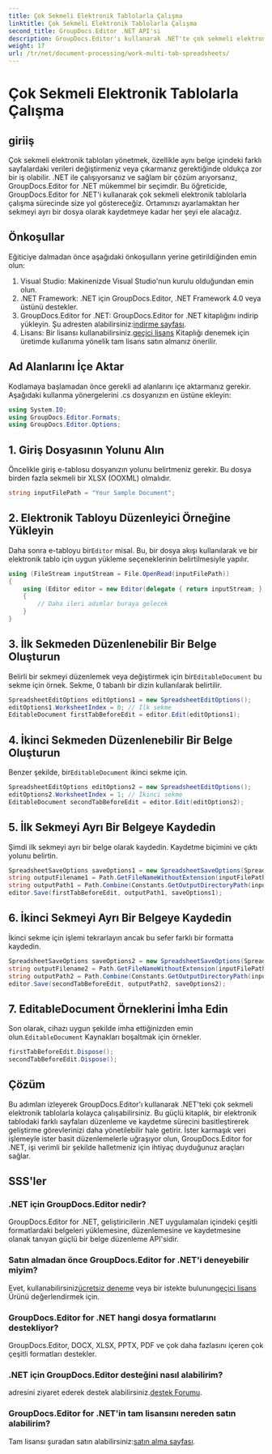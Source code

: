 ```yaml
---
title: Çok Sekmeli Elektronik Tablolarla Çalışma
linktitle: Çok Sekmeli Elektronik Tablolarla Çalışma
second_title: GroupDocs.Editor .NET API'si
description: GroupDocs.Editor'ı kullanarak .NET'te çok sekmeli elektronik tablolarla nasıl çalışılacağını öğrenin. Adım adım kılavuz, kod örnekleri ve en iyi uygulamalar dahildir.
weight: 17
url: /tr/net/document-processing/work-multi-tab-spreadsheets/
---
```


# Çok Sekmeli Elektronik Tablolarla Çalışma

## giriiş
Çok sekmeli elektronik tabloları yönetmek, özellikle aynı belge içindeki farklı sayfalardaki verileri değiştirmeniz veya çıkarmanız gerektiğinde oldukça zor bir iş olabilir. .NET ile çalışıyorsanız ve sağlam bir çözüm arıyorsanız, GroupDocs.Editor for .NET mükemmel bir seçimdir. Bu öğreticide, GroupDocs.Editor for .NET'i kullanarak çok sekmeli elektronik tablolarla çalışma sürecinde size yol göstereceğiz. Ortamınızı ayarlamaktan her sekmeyi ayrı bir dosya olarak kaydetmeye kadar her şeyi ele alacağız.
## Önkoşullar
Eğiticiye dalmadan önce aşağıdaki önkoşulların yerine getirildiğinden emin olun:
1. Visual Studio: Makinenizde Visual Studio'nun kurulu olduğundan emin olun.
2. .NET Framework: .NET için GroupDocs.Editor, .NET Framework 4.0 veya üstünü destekler.
3. GroupDocs.Editor for .NET: GroupDocs.Editor for .NET kitaplığını indirip yükleyin. Şu adresten alabilirsiniz:[indirme sayfası](https://releases.groupdocs.com/editor/net/).
4.  Lisans: Bir lisansı kullanabilirsiniz.[geçici lisans](https://purchase.groupdocs.com/temporary-license/) Kitaplığı denemek için üretimde kullanıma yönelik tam lisans satın almanız önerilir.
## Ad Alanlarını İçe Aktar
Kodlamaya başlamadan önce gerekli ad alanlarını içe aktarmanız gerekir. Aşağıdaki kullanma yönergelerini .cs dosyanızın en üstüne ekleyin:
```csharp
using System.IO;
using GroupDocs.Editor.Formats;
using GroupDocs.Editor.Options;
```
## 1. Giriş Dosyasının Yolunu Alın
Öncelikle giriş e-tablosu dosyanızın yolunu belirtmeniz gerekir. Bu dosya birden fazla sekmeli bir XLSX (OOXML) olmalıdır.
```csharp
string inputFilePath = "Your Sample Document";
```
## 2. Elektronik Tabloyu Düzenleyici Örneğine Yükleyin
 Daha sonra e-tabloyu bir`Editor` misal. Bu, bir dosya akışı kullanılarak ve bir elektronik tablo için uygun yükleme seçeneklerinin belirtilmesiyle yapılır.
```csharp
using (FileStream inputStream = File.OpenRead(inputFilePath))
{
    using (Editor editor = new Editor(delegate { return inputStream; }, delegate { return new SpreadsheetLoadOptions(); }))
    {
        // Daha ileri adımlar buraya gelecek
    }
}
```
## 3. İlk Sekmeden Düzenlenebilir Bir Belge Oluşturun
 Belirli bir sekmeyi düzenlemek veya değiştirmek için bir`EditableDocument` bu sekme için örnek. Sekme, 0 tabanlı bir dizin kullanılarak belirtilir.
```csharp
SpreadsheetEditOptions editOptions1 = new SpreadsheetEditOptions();
editOptions1.WorksheetIndex = 0; // İlk sekme
EditableDocument firstTabBeforeEdit = editor.Edit(editOptions1);
```
## 4. İkinci Sekmeden Düzenlenebilir Bir Belge Oluşturun
 Benzer şekilde, bir`EditableDocument` ikinci sekme için.
```csharp
SpreadsheetEditOptions editOptions2 = new SpreadsheetEditOptions();
editOptions2.WorksheetIndex = 1; // İkinci sekme
EditableDocument secondTabBeforeEdit = editor.Edit(editOptions2);
```
## 5. İlk Sekmeyi Ayrı Bir Belgeye Kaydedin
Şimdi ilk sekmeyi ayrı bir belge olarak kaydedin. Kaydetme biçimini ve çıktı yolunu belirtin.
```csharp
SpreadsheetSaveOptions saveOptions1 = new SpreadsheetSaveOptions(SpreadsheetFormats.Xlsm);
string outputFilename1 = Path.GetFileNameWithoutExtension(inputFilePath) + "_tab1.xlsm";
string outputPath1 = Path.Combine(Constants.GetOutputDirectoryPath(inputFilePath), outputFilename1);
editor.Save(firstTabBeforeEdit, outputPath1, saveOptions1);
```
## 6. İkinci Sekmeyi Ayrı Bir Belgeye Kaydedin
İkinci sekme için işlemi tekrarlayın ancak bu sefer farklı bir formatta kaydedin.
```csharp
SpreadsheetSaveOptions saveOptions2 = new SpreadsheetSaveOptions(SpreadsheetFormats.Xlsb);
string outputFilename2 = Path.GetFileNameWithoutExtension(inputFilePath) + "_tab2.xlsb";
string outputPath2 = Path.Combine(Constants.GetOutputDirectoryPath(inputFilePath), outputFilename2);
editor.Save(secondTabBeforeEdit, outputPath2, saveOptions2);
```
## 7. EditableDocument Örneklerini İmha Edin
 Son olarak, cihazı uygun şekilde imha ettiğinizden emin olun.`EditableDocument` Kaynakları boşaltmak için örnekler.
```csharp
firstTabBeforeEdit.Dispose();
secondTabBeforeEdit.Dispose();
```

## Çözüm
Bu adımları izleyerek GroupDocs.Editor'ı kullanarak .NET'teki çok sekmeli elektronik tablolarla kolayca çalışabilirsiniz. Bu güçlü kitaplık, bir elektronik tablodaki farklı sayfaları düzenleme ve kaydetme sürecini basitleştirerek geliştirme görevlerinizi daha yönetilebilir hale getirir. İster karmaşık veri işlemeyle ister basit düzenlemelerle uğraşıyor olun, GroupDocs.Editor for .NET, işi verimli bir şekilde halletmeniz için ihtiyaç duyduğunuz araçları sağlar.
## SSS'ler
### .NET için GroupDocs.Editor nedir?
GroupDocs.Editor for .NET, geliştiricilerin .NET uygulamaları içindeki çeşitli formatlardaki belgeleri yüklemesine, düzenlemesine ve kaydetmesine olanak tanıyan güçlü bir belge düzenleme API'sidir.
### Satın almadan önce GroupDocs.Editor for .NET'i deneyebilir miyim?
 Evet, kullanabilirsiniz[ücretsiz deneme](https://releases.groupdocs.com/) veya bir istekte bulunun[geçici lisans](https://purchase.groupdocs.com/temporary-license/) Ürünü değerlendirmek için.
### GroupDocs.Editor for .NET hangi dosya formatlarını destekliyor?
GroupDocs.Editor, DOCX, XLSX, PPTX, PDF ve çok daha fazlasını içeren çok çeşitli formatları destekler.
### .NET için GroupDocs.Editor desteğini nasıl alabilirim?
 adresini ziyaret ederek destek alabilirsiniz.[destek Forumu](https://forum.groupdocs.com/c/editor/20).
### GroupDocs.Editor for .NET'in tam lisansını nereden satın alabilirim?
 Tam lisansı şuradan satın alabilirsiniz:[satın alma sayfası](https://purchase.groupdocs.com/buy).